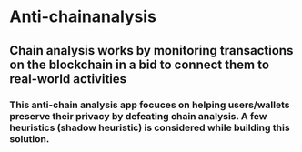 # Anti-chainanalysis

## Chain analysis works by monitoring transactions on the blockchain in a bid to connect them to real-world activities
### This anti-chain analysis app focuces on helping users/wallets preserve their privacy by defeating chain analysis. A few heuristics (shadow heuristic) is considered while building this solution.
